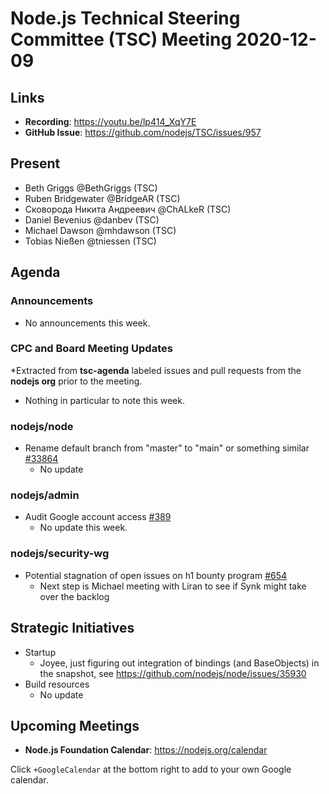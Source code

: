 # Node.js Technical Steering Committee (TSC) Meeting 2020-12-09

## Links

* **Recording**: <https://youtu.be/lp414_XqY7E>
* **GitHub Issue**: <https://github.com/nodejs/TSC/issues/957>

## Present

* Beth Griggs @BethGriggs (TSC)
* Ruben Bridgewater @BridgeAR (TSC)
* Сковорода Никита Андреевич @ChALkeR (TSC)
* Daniel Bevenius @danbev (TSC)
* Michael Dawson @mhdawson (TSC)
* Tobias Nießen @tniessen (TSC)

## Agenda

### Announcements

* No announcements this week.

### CPC and Board Meeting Updates

*Extracted from **tsc-agenda** labeled issues and pull requests from the **nodejs org** prior to the meeting.

* Nothing in particular to note this week.

### nodejs/node

* Rename default branch from "master" to "main" or something similar [#33864](https://github.com/nodejs/node/issues/33864)
  * No update

### nodejs/admin

* Audit Google account access [#389](https://github.com/nodejs/admin/issues/389)
  * No update this week.

### nodejs/security-wg

* Potential stagnation of open issues on h1 bounty program [#654](https://github.com/nodejs/security-wg/issues/654)
  * Next step is Michael meeting with Liran to see if Synk might take over the backlog

## Strategic Initiatives

* Startup
  * Joyee, just figuring out integration of bindings (and BaseObjects) in the snapshot, see <https://github.com/nodejs/node/issues/35930>
* Build resources
  * No update

## Upcoming Meetings

* **Node.js Foundation Calendar**: <https://nodejs.org/calendar>

Click `+GoogleCalendar` at the bottom right to add to your own Google calendar.
